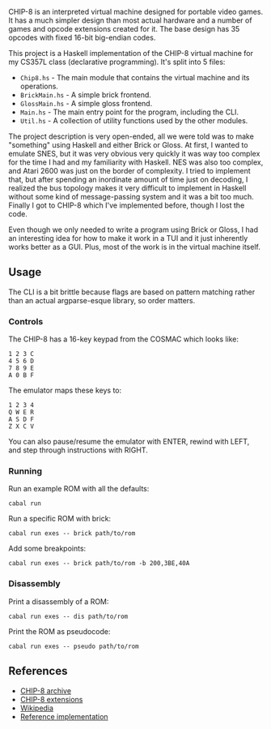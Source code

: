 CHIP-8 is an interpreted virtual machine designed for portable video games. It has a much simpler design than most actual hardware and a number of games and opcode extensions created for it. The base design has 35 opcodes with fixed 16-bit big-endian codes.

This project is a Haskell implementation of the CHIP-8 virtual machine for my CS357L class (declarative programming). It's split into 5 files:
* `Chip8.hs` - The main module that contains the virtual machine and its operations.
* `BrickMain.hs` - A simple brick frontend.
* `GlossMain.hs` - A simple gloss frontend.
* `Main.hs` - The main entry point for the program, including the CLI.
* `Util.hs` - A collection of utility functions used by the other modules.

The project description is very open-ended, all we were told was to make "something" using Haskell and either Brick or Gloss. At first, I wanted to emulate SNES, but it was very obvious very quickly it was way too complex for the time I had and my familiarity with Haskell. NES was also too complex, and Atari 2600 was just on the border of complexity. I tried to implement that, but after spending an inordinate amount of time just on decoding, I realized the bus topology makes it very difficult to implement in Haskell without some kind of message-passing system and it was a bit too much. Finally I got to CHIP-8 which I've implemented before, though I lost the code.

Even though we only needed to write a program using Brick or Gloss, I had an interesting idea for how to make it work in a TUI and it just inherently works better as a GUI. Plus, most of the work is in the virtual machine itself.

## Usage
The CLI is a bit brittle because flags are based on pattern matching rather than an actual argparse-esque library, so order matters.

### Controls
The CHIP-8 has a 16-key keypad from the COSMAC which looks like:
```
1 2 3 C
4 5 6 D
7 8 9 E
A 0 B F
```

The emulator maps these keys to:
```
1 2 3 4
Q W E R
A S D F
Z X C V
```

You can also pause/resume the emulator with ENTER, rewind with LEFT, and step through instructions with RIGHT.

### Running
Run an example ROM with all the defaults:
```shell
cabal run
```

Run a specific ROM with brick:
```shell
cabal run exes -- brick path/to/rom
```

Add some breakpoints:
```shell
cabal run exes -- brick path/to/rom -b 200,3BE,40A
```

### Disassembly
Print a disassembly of a ROM:
```shell
cabal run exes -- dis path/to/rom
```

Print the ROM as pseudocode:
```shell
cabal run exes -- pseudo path/to/rom
```

## References
* [CHIP-8 archive](https://johnearnest.github.io/chip8Archive/)
* [CHIP-8 extensions](https://chip-8.github.io/extensions/)
* [Wikipedia](https://en.wikipedia.org/wiki/CHIP-8)
* [Reference implementation](https://github.com/gcsmith/gchip/)